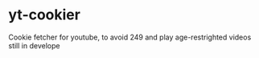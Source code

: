 # yt-cookier
Cookie fetcher for youtube, to avoid 249 and play age-restrighted videos
still in develope
